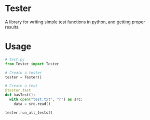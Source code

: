 # Tester
A library for writing simple test functions in python, and getting proper results.

# Usage
```python
# test.py
from Tester import Tester

# Create a tester
tester = Tester()

# Create a test
@tester.test
def hasTest():
  with open("test.txt", "r") as src:
    data = src.read()

tester.run_all_tests()
```

